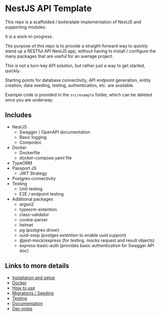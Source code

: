 # NestJS API Template

<!-- Uncomment the line below when using this template for a project. -->
<!-- This project was built with the [NestJS Template]([github link goes here)](https://github.com/mattburnett-repo/nestjs-api-template). -->

This repo is a scaffolded / boilerplate implementation of NestJS and supporting modules.

It is a work-in-progress.

The purpose of this repo is to provide a straight-forward way to quickly stand up a RESTful API NestJS app, without having to install / configure the many packages that are useful for an average project.

This is not a turn-key API solution, but rather just a way to get started, quickly.

Starting points for database connectivity, API endpoint generation, entity creation, data seeding, testing, authentication, etc. are available.

Example code is provided in the `src/example` folder, which can be deleted once you are underway.

## Includes

- NestJS
  - Swagger / OpenAPI documentation
  - Basic logging
  - Compodoc
- Docker
  - Dockerfile
  - docker-compose.yaml file
- TypeORM
- Passport JS
  - JWT Strategy
- Postgres connectivity
- Testing
  - Unit testing
  - E2E / endpoint testing
- Additional packages
  - argon2
  - typeorm-extention
  - class-validator
  - cookie-parser
  - helmet
  - pg (postgres driver)
  - uuid-ossp (postges extention to enable uuid support)
  - @jest-mock/express (for testing. mocks request and result objects)
  - express-basic-auth (provides basic authentication for Swagger API doc)

## Links to more details

- [Installation and setup](./InstallationAndSetup.md)
- [Docker](./Docker.md)
- [How to use](./HowToUse.md)
- [Migrations / Seeding](./MigrationsAndSeeding.md)
- [Testing](./Testing.md)
- [Documentation](./Documentation.md)
- [Dev notes](./DevNotes.md)
